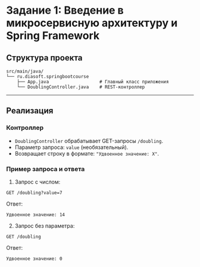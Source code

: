 # Задание 1: Введение в микросервисную архитектуру и Spring Framework

## Структура проекта

```
src/main/java/
└── ru.diasoft.springbootcourse
    ├── App.java                   # Главный класс приложения
    └── DoublingController.java    # REST-контроллер
```

---

## Реализация

### Контроллер

- `DoublingController` обрабатывает GET-запросы `/doubling`.
- Параметр запроса: `value` (необязательный).
- Возвращает строку в формате: `"Удвоенное значение: X"`.

### Пример запроса и ответа

1. Запрос с числом:

```
GET /doubling?value=7
```

Ответ:

```
Удвоенное значение: 14
```

2. Запрос без параметра:

```
GET /doubling
```

Ответ:

```
Удвоенное значение: 0
```
